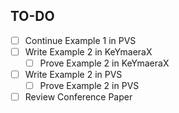 ## TO-DO

- [ ] Continue Example 1 in PVS
- [ ] Write Example 2 in KeYmaeraX
  - [ ] Prove Example 2 in KeYmaeraX
- [ ] Write Example 2 in PVS
  - [ ] Prove Example 2 in PVS
- [ ] Review Conference Paper
